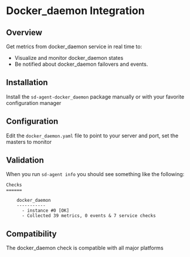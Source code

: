 # Docker_daemon Integration

## Overview

Get metrics from docker_daemon service in real time to:

* Visualize and monitor docker_daemon states
* Be notified about docker_daemon failovers and events.

## Installation

Install the `sd-agent-docker_daemon` package manually or with your favorite configuration manager

## Configuration

Edit the `docker_daemon.yaml` file to point to your server and port, set the masters to monitor

## Validation

When you run `sd-agent info` you should see something like the following:

    Checks
    ======

        docker_daemon
        -----------
          - instance #0 [OK]
          - Collected 39 metrics, 0 events & 7 service checks

## Compatibility

The docker_daemon check is compatible with all major platforms
